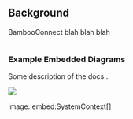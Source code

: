 ## Background

BambooConnect blah blah blah

```mermaid

```



### Example Embedded Diagrams

Some description of the docs...

![](embed:SystemLandscape)

image::embed:SystemContext[]
